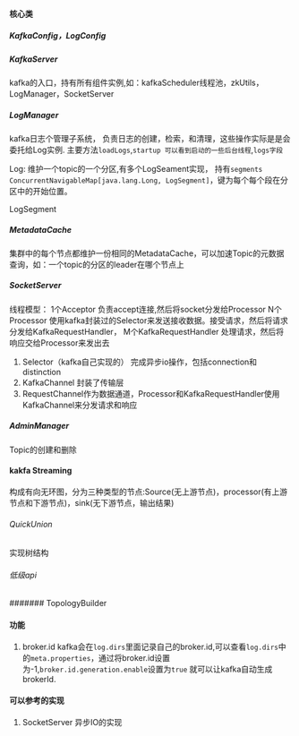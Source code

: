 #### 核心类

##### KafkaConfig，LogConfig
##### KafkaServer
kafka的入口，持有所有组件实例,如：kafkaScheduler线程池，zkUtils，LogManager，SocketServer




##### LogManager 
kafka日志个管理子系统， 负责日志的创建，检索，和清理，这些操作实际是是会委托给Log实例.
主要方法`loadLogs`,`startup 可以看到启动的一些后台线程`,`logs字段`

Log: 维护一个topic的一个分区,有多个LogSeament实现， 持有`segments  ConcurrentNavigableMap[java.lang.Long, LogSegment]`，键为每个每个段在分区中的开始位置。

LogSegment


##### MetadataCache
集群中的每个节点都维护一份相同的MetadataCache，可以加速Topic的元数据查询，如：一个topic的分区的leader在哪个节点上

##### SocketServer
线程模型：
1个Acceptor 负责accept连接,然后将socket分发给Processor
N个Processor  使用kafka封装过的Selector来发送接收数据。接受请求，然后将请求分发给KafkaRequestHandler，
M个KafkaRequestHandler 处理请求，然后将响应交给Processor来发出去

1. Selector（kafka自己实现的）  完成异步io操作，包括connection和distinction
2. KafkaChannel 封装了传输层
3. RequestChannel作为数据通道，Processor和KafkaRequestHandler使用KafkaChannel来分发请求和响应


##### AdminManager
Topic的创建和删除



#### kakfa Streaming
构成有向无环图，分为三种类型的节点:Source(无上游节点)，processor(有上游节点和下游节点)，sink(无下游节点，输出结果)

###### QuickUnion
实现树结构

###### 低级api
####### TopologyBuilder


#### 功能

1. broker.id
   kafka会在`log.dirs`里面记录自己的broker.id,可以查看`log.dirs`中的`meta.properties`，通过将broker.id设置为-1,`broker.id.generation.enable`设置为`true`
   就可以让kafka自动生成brokerId.

#### 可以参考的实现

1. SocketServer 异步IO的实现



